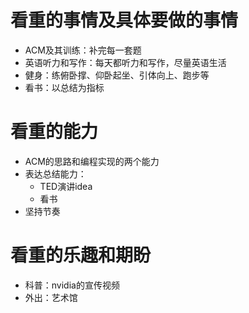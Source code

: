 # 看重的事情及具体要做的事情
- ACM及其训练：补完每一套题
- 英语听力和写作：每天都听力和写作，尽量英语生活
- 健身：练俯卧撑、仰卧起坐、引体向上、跑步等
- 看书：以总结为指标

# 看重的能力
- ACM的思路和编程实现的两个能力
- 表达总结能力：
    - TED演讲idea
    - 看书
- 坚持节奏

# 看重的乐趣和期盼
- 科普：nvidia的宣传视频
- 外出：艺术馆   

